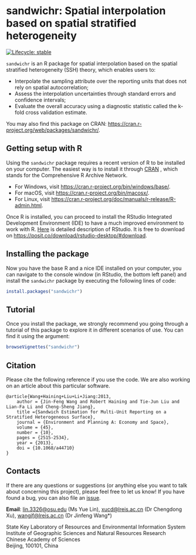 
<!-- README.md is generated from README.Rmd. Please edit that file -->

# sandwichr: Spatial interpolation based on spatial stratified heterogeneity

<!-- badges: start -->

[![Lifecycle:
stable](https://img.shields.io/badge/lifecycle-stable-brightgreen.svg)](https://lifecycle.r-lib.org/articles/stages.html#stable)
<!-- [![R-CMD-check](https://github.com/linyuehzzz/sandwich_spatial_interpolator/workflows/R-CMD-check/badge.svg)](https://github.com/linyuehzzz/sandwich_spatial_interpolator/actions) -->
<!-- badges: end -->

`sandwichr` is an R package for spatial interpolation based on the spatial stratified heterogeneity (SSH) theory, which enables users to:

  - Interpolate the sampling attribute over the reporting units that
    does not rely on spatial autocorrelation;
  - Assess the interpolation uncertainties through standard errors and
    confidence intervals;
  - Evaluate the overall accuracy using a diagnostic statistic called
    the k-fold cross validation estimate.
    
You may also find this package on CRAN: https://cran.r-project.org/web/packages/sandwichr/.

## Getting setup with R

Using the `sandwichr` package requires a recent version of R to be
installed on your computer. The easiest way is to install it through
[CRAN](https://cran.r-project.org/) , which stands for the Comprehensive
R Archive Network.

  - For Windows, visit <https://cran.r-project.org/bin/windows/base/>.
  - For macOS, visit <https://cran.r-project.org/bin/macosx/>.
  - For Linux, visit
    <https://cran.r-project.org/doc/manuals/r-release/R-admin.html>.

Once R is installed, you can proceed to install the RStudio Integrated
Development Environment (IDE) to have a much improved environment to
work with R. [Here](https://www.rstudio.com/products/rstudio/) is
detailed description of RStudio. It is free to download on
<https://posit.co/download/rstudio-desktop/#download>.

## Installing the package

Now you have the base R and a nice IDE installed on your computer, you
can navigate to the console window (in RStudio, the bottom left panel)
and install the `sandwichr` package by executing the following lines of code:

``` r
install.packages("sandwichr")
```

## Tutorial

Once you install the package, we strongly recommend you going through a
tutorial of this package to explore it in different scenarios of use.
You can find it using the argument:

``` r
browseVignettes("sandwichr")
```


## Citation

Please cite the following reference if you use the code. We are also
working on an article about this particular software.

    @article{Wang+Haining+Liu+Li+Jiang:2013,
        author = {Jin-Feng Wang and Robert Haining and Tie-Jun Liu and Lian-Fa Li and Cheng-Sheng Jiang},
        title ={Sandwich Estimation for Multi-Unit Reporting on a Stratified Heterogeneous Surface},
        journal = {Environment and Planning A: Economy and Space},
        volume = {45},
        number = {10},
        pages = {2515-2534},
        year = {2013},
        doi = {10.1068/a44710}
    }

## Contacts

If there are any questions or suggestions (or anything else you want to
talk about concerning this project), please feel free to let us know\!
If you have found a bug, you can also file an
[issue](https://github.com/linyuehzzz/sandwich_spatial_interpolator/issues).

**Email**: lin.3326@osu.edu (Ms Yue Lin), xucd@lreis.ac.cn (Dr Chengdong
Xu), wangjf@lreis.ac.cn (Dr Jinfeng Wang\*)

State Key Laboratory of Resources and Environmental Information System  
Institute of Geographic Sciences and Natural Resources Research  
Chinese Academy of Sciences  
Beijing, 100101, China
